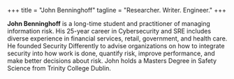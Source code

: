 +++
title = "John Benninghoff"
tagline = "Researcher. Writer. Engineer."
+++

**John Benninghoff** is a long-time student and practitioner of managing information risk. His 25-year career in Cybersecurity and SRE includes diverse experience in financial services, retail, government, and health care. He founded Security Differently to advise organizations on how to integrate security into how work is done, quantify risk, improve performance, and make better decisions about risk. John holds a Masters Degree in Safety Science from Trinity College Dublin.
